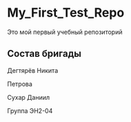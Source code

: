 # My_First_Test_Repo
Это мой первый учебный репозиторий

##  Состав бригады
Дегтярёв  Никита

Петрова

Сухар Даниил


Группа ЭН2-04
